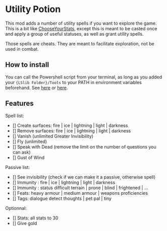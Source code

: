 # Utility Potion

This mod adds a number of utility spells if you want to explore the game. This is a bit like [ChooseYourStats](https://www.nexusmods.com/baldursgate3/mods/206), except this is meant to be casted once and apply a group of useful statuses, as well as grant utility spells.

Those spells are cheats. They are meant to facilitate exploration, not be used in combat.

## How to install

You can call the Powershell script from your terminal, as long as you added your `{LSlib Folder}/Tools` to your PATH in environment variables beforehand. See [here](https://stackoverflow.com/questions/44272416/how-to-add-a-folder-to-path-environment-variable-in-windows-10-with-screensho) or [here](https://duckduckgo.com/?q=add+to+edit+path+windows+11).

## Features

Spell list:

- [] Create surfaces: fire | ice | lightning | light | darkness
- [] Remove surfaces: fire | ice | lightning | light | darkness
- [] Vanish (unlimited Greater Invisibility)
- [] Fly (unlimited)
- [] Speak with Dead (remove the limit on the number of questions you can ask)
- [] Gust of Wind

Passive list:

- [] See invisibility (check if we can make it a passive, otherwise spell)
- [] Immunity : fire | ice | lightning | light | darkness
- [] Immunity : status difficult terrain | prone | blind | frightened | ...
- [] Feats: heavy armour | medium armour | weapons proficiencies
- [] Tags: dialogue detect thoughts | pet pal | tiny

Optionnal:

- [] Stats: all stats to 30
- [] Give gold
